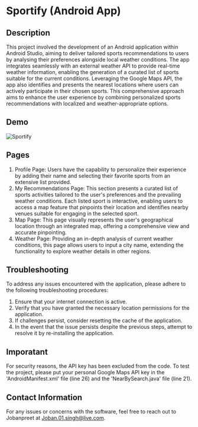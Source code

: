 # **Sportify (Android App)**

## **Description**

This project involved the development of an Android application within Android Studio, aiming to deliver tailored sports recommendations to users by analysing their preferences alongside local weather conditions. The app integrates seamlessly with an external weather API to provide real-time weather information, enabling the generation of a curated list of sports suitable for the current conditions. Leveraging the Google Maps API, the app also identifies and presents the nearest locations where users can actively participate in their chosen sports. This comprehensive approach aims to enhance the user experience by combining personalized sports recommendations with localized and weather-appropriate options.

## **Demo**
![Sportify](https://github.com/Jobanpreet0/Sportify/assets/66274737/7b6a508f-cab5-4c94-94cc-41d2f7ac45d2)

## **Pages**
1. Profile Page: Users have the capability to personalize their experience by adding their name and selecting their favorite sports from an extensive list provided.
2. My Recommendations Page: This section presents a curated list of sports activities tailored to the user's preferences and the prevailing weather conditions. Each listed sport is interactive, enabling users to access a map feature that pinpoints their location and identifies nearby venues suitable for engaging in the selected sport.
3. Map Page: This page visually represents the user's geographical location through an integrated map, offering a comprehensive view and accurate pinpointing.
4. Weather Page: Providing an in-depth analysis of current weather conditions, this page allows users to input a city name, extending the functionality to explore weather details in other regions.

## **Troubleshooting**
To address any issues encountered with the application, please adhere to the following troubleshooting procedures:
1. Ensure that your internet connection is active.
2. Verify that you have granted the necessary location permissions for the application.
3. If challenges persist, consider resetting the cache of the application.
4. In the event that the issue persists despite the previous steps, attempt to resolve it by re-installing the application.

## **Imporatant**
For security reasons, the API key has been excluded from the code. To test the project, please put your personal Google Maps API key in the 'AndroidManifest.xml' file (line 26) and the 'NearBySearch.java' file (line 21).

## **Contact Information**

For any issues or concerns with the software, feel free to reach out to Jobanpreet at Joban.01.singh@live.com.
